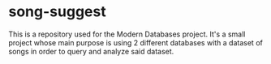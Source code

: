 # song-suggest
This is a repository used for the Modern Databases project. It's a small project whose main purpose is using 2 different databases with a dataset of songs in order to query and analyze said dataset.
